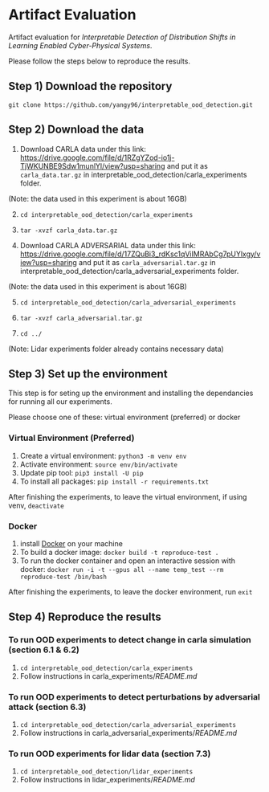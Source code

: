 # Artifact Evaluation 
Artifact evaluation for *Interpretable Detection of Distribution Shifts in Learning Enabled Cyber-Physical Systems*. 

Please follow the steps below to reproduce the results.

## Step 1) Download the repository

`git clone https://github.com/yangy96/interpretable_ood_detection.git`

## Step 2) Download the data

1. Download CARLA data under this link: https://drive.google.com/file/d/1RZgYZod-io1j-TjWKUNBE9Sdw1munlYl/view?usp=sharing and put it as `carla_data.tar.gz` in interpretable_ood_detection/carla_experiments folder.

(Note: the data used in this experiment is about 16GB)

2. `cd interpretable_ood_detection/carla_experiments`

3. `tar -xvzf carla_data.tar.gz`

4. Download  CARLA ADVERSARIAL data under this link: https://drive.google.com/file/d/17ZQuBi3_rdKsc1qViIMRAbCg7pUYlxgy/view?usp=sharing and put it as `carla_adversarial.tar.gz` in interpretable_ood_detection/carla_adversarial_experiments folder.
 
(Note: the data used in this experiment is about 16GB)

5. `cd interpretable_ood_detection/carla_adversarial_experiments`

6. `tar -xvzf carla_adversarial.tar.gz` 

7. `cd ../`

(Note: Lidar experiments folder already contains necessary data)

## Step 3) Set up the environment

This step is for seting up the environment and installing the dependancies for running all our experiments. 

Please choose one of these: virtual environment (preferred) or docker

### Virtual Environment (Preferred)
1. Create a virtual environment: `python3 -m venv env`
2. Activate environment: `source env/bin/activate`
3. Update pip tool: `pip3 install -U pip`
4. To install all packages: `pip install -r requirements.txt`

After finishing the experiments, to leave the virtual environment, if using venv, `deactivate`

### Docker
1. install [Docker](https://docs.docker.com/get-docker/) on your machine 
2. To build a docker image: `docker build -t reproduce-test .` <br>
3. To run the docker container and open an interactive session with docker: `docker run -i -t --gpus all --name temp_test --rm reproduce-test /bin/bash`

After finishing the experiments, to leave the docker environment, 
run `exit` <br>

## Step 4) Reproduce the results

### To run OOD experiments to detect change in carla simulation (section 6.1 & 6.2)

1. `cd interpretable_ood_detection/carla_experiments` <br>
2. Follow instructions in carla_experiments/*README.md*

### To run OOD experiments to detect perturbations by adversarial attack (section 6.3)

1. `cd interpretable_ood_detection/carla_adversarial_experiments` <br>
2. Follow instructions in carla_adversarial_experiments/*README.md*

### To run OOD experiments for lidar data (section 7.3)
1. `cd interpretable_ood_detection/lidar_experiments` <br>
2. Follow instructions in lidar_experiments/*README.md*


